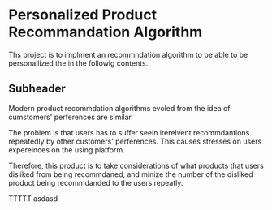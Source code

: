 # Personalized Product Recommandation Algorithm
Ths project is to implment an recommndation algorithm to be able to be personailized the in the followig contents.
## Subheader

Modern product recommdation algorithms evoled from the idea of cumstomers' perferences are similar.

The problem is that users has to suffer seein irerelvent recommdantions repeatedly by other customers' perferences.
This causes stresses on users expereinces on the using platform.

Therefore, this product is to take considerations of what products that users disliked from being recommdaned,
and minize the number of the disliked product being recommdanded to the users repeatly.

TTTTT
asdasd